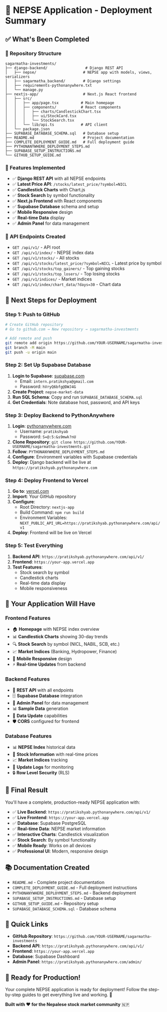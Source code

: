 # 🚀 NEPSE Application - Deployment Summary

## ✅ What's Been Completed

### 📁 **Repository Structure**
```
sagarmatha-investments/
├── django-backend/                 # Django REST API
│   ├── nepse/                     # NEPSE app with models, views, serializers
│   ├── sagarmatha_backend/        # Django settings
│   ├── requirements-pythonanywhere.txt
│   └── manage.py
├── nextjs-app/                    # Next.js React frontend
│   ├── src/
│   │   ├── app/page.tsx          # Main homepage
│   │   ├── components/           # React components
│   │   │   ├── charts/CandlestickChart.tsx
│   │   │   ├── ui/StockCard.tsx
│   │   │   └── StockSearch.tsx
│   │   └── lib/api.ts            # API client
│   └── package.json
├── SUPABASE_DATABASE_SCHEMA.sql   # Database setup
├── README.md                      # Project documentation
├── COMPLETE_DEPLOYMENT_GUIDE.md   # Full deployment guide
├── PYTHONANYWHERE_DEPLOYMENT_STEPS.md
├── SUPABASE_SETUP_INSTRUCTIONS.md
└── GITHUB_SETUP_GUIDE.md
```

### 🎯 **Features Implemented**
- ✅ **Django REST API** with all NEPSE endpoints
- ✅ **Latest Price API**: `/stocks/latest_price/?symbol=NICL`
- ✅ **Candlestick Charts** with Chart.js
- ✅ **Stock Search** by symbol functionality
- ✅ **Next.js Frontend** with React components
- ✅ **Supabase Database** schema and setup
- ✅ **Mobile Responsive** design
- ✅ **Real-time Data** display
- ✅ **Admin Panel** for data management

### 📡 **API Endpoints Created**
- `GET /api/v1/` - API root
- `GET /api/v1/index/` - NEPSE index data
- `GET /api/v1/stocks/` - All stocks
- `GET /api/v1/stocks/latest_price/?symbol=NICL` - Latest price by symbol
- `GET /api/v1/stocks/top_gainers/` - Top gaining stocks
- `GET /api/v1/stocks/top_losers/` - Top losing stocks
- `GET /api/v1/indices/` - Market indices
- `GET /api/v1/index/chart_data/?days=30` - Chart data

## 🚀 **Next Steps for Deployment**

### **Step 1: Push to GitHub**
```bash
# Create GitHub repository
# Go to github.com → New repository → sagarmatha-investments

# Add remote and push
git remote add origin https://github.com/YOUR-USERNAME/sagarmatha-investments.git
git branch -M main
git push -u origin main
```

### **Step 2: Set Up Supabase Database**
1. **Login to Supabase**: [supabase.com](https://supabase.com)
   - Email: `intern.pratikshya@gmail.com`
   - Password: `hVryQ6bfg@DWJ4G`
2. **Create Project**: `nepse-market-data`
3. **Run SQL Schema**: Copy and run `SUPABASE_DATABASE_SCHEMA.sql`
4. **Get Credentials**: Note database host, password, and API keys

### **Step 3: Deploy Backend to PythonAnywhere**
1. **Login**: [pythonanywhere.com](https://www.pythonanywhere.com)
   - Username: `pratikshyab`
   - Password: `S=@:5:&s9mwk?nU`
2. **Clone Repository**: `git clone https://github.com/YOUR-USERNAME/sagarmatha-investments.git`
3. **Follow**: `PYTHONANYWHERE_DEPLOYMENT_STEPS.md`
4. **Configure**: Environment variables with Supabase credentials
5. **Deploy**: Django backend will be live at `https://pratikshyab.pythonanywhere.com`

### **Step 4: Deploy Frontend to Vercel**
1. **Go to**: [vercel.com](https://vercel.com)
2. **Import**: Your GitHub repository
3. **Configure**: 
   - Root Directory: `nextjs-app`
   - Build Command: `npm run build`
   - Environment Variables: `NEXT_PUBLIC_API_URL=https://pratikshyab.pythonanywhere.com/api/v1`
4. **Deploy**: Frontend will be live on Vercel

### **Step 5: Test Everything**
1. **Backend API**: `https://pratikshyab.pythonanywhere.com/api/v1/`
2. **Frontend**: `https://your-app.vercel.app`
3. **Test Features**:
   - Stock search by symbol
   - Candlestick charts
   - Real-time data display
   - Mobile responsiveness

## 🎯 **Your Application Will Have**

### **Frontend Features**
- 🏠 **Homepage** with NEPSE index overview
- 📊 **Candlestick Charts** showing 30-day trends
- 🔍 **Stock Search** by symbol (NICL, NABIL, SCB, etc.)
- 📈 **Market Indices** (Banking, Hydropower, Finance)
- 📱 **Mobile Responsive** design
- ⚡ **Real-time Updates** from backend

### **Backend Features**
- 🔌 **REST API** with all endpoints
- 🗄️ **Supabase Database** integration
- 🔐 **Admin Panel** for data management
- 📊 **Sample Data** generation
- 🔄 **Data Update** capabilities
- 🛡️ **CORS** configured for frontend

### **Database Features**
- 📊 **NEPSE Index** historical data
- 🏢 **Stock Information** with real-time prices
- 📈 **Market Indices** tracking
- 📝 **Update Logs** for monitoring
- 🔒 **Row Level Security** (RLS)

## 🎉 **Final Result**

You'll have a complete, production-ready NEPSE application with:

- ✅ **Live Backend**: `https://pratikshyab.pythonanywhere.com/api/v1/`
- ✅ **Live Frontend**: `https://your-app.vercel.app`
- ✅ **Database**: Supabase PostgreSQL
- ✅ **Real-time Data**: NEPSE market information
- ✅ **Interactive Charts**: Candlestick visualization
- ✅ **Stock Search**: By symbol functionality
- ✅ **Mobile Ready**: Works on all devices
- ✅ **Professional UI**: Modern, responsive design

## 📚 **Documentation Created**

- `README.md` - Complete project documentation
- `COMPLETE_DEPLOYMENT_GUIDE.md` - Full deployment instructions
- `PYTHONANYWHERE_DEPLOYMENT_STEPS.md` - Backend deployment
- `SUPABASE_SETUP_INSTRUCTIONS.md` - Database setup
- `GITHUB_SETUP_GUIDE.md` - Repository setup
- `SUPABASE_DATABASE_SCHEMA.sql` - Database schema

## 🔗 **Quick Links**

- **GitHub Repository**: `https://github.com/YOUR-USERNAME/sagarmatha-investments`
- **Backend API**: `https://pratikshyab.pythonanywhere.com/api/v1/`
- **Frontend**: `https://your-app.vercel.app`
- **Database**: Supabase Dashboard
- **Admin Panel**: `https://pratikshyab.pythonanywhere.com/admin/`

## 🎯 **Ready for Production!**

Your complete NEPSE application is ready for deployment! Follow the step-by-step guides to get everything live and working. 🚀

**Built with ❤️ for the Nepalese stock market community** 🇳🇵
